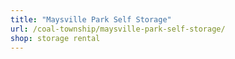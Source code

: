 ```yaml
---
title: "Maysville Park Self Storage"
url: /coal-township/maysville-park-self-storage/
shop: storage rental
---
```

